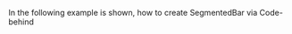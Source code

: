 In the following example is shown, how to create SegmentedBar via Code-behind

<snippet id='creating-segmented-bar-xml'/>
<snippet id='creating-segmented-bar-code'/>
<snippet id='creating-segmented-bar-code-ts'/>
